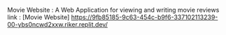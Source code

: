 Movie Website : A Web Application for viewing and writing movie reviews
link : [Movie Website] https://9fb85185-9c63-454c-b9f6-337102113239-00-ybs0ncwd2xxw.riker.replit.dev/

